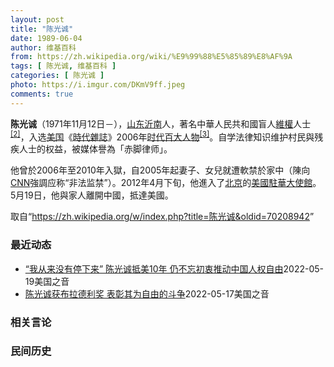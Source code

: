 ```yaml
---
layout: post
title: "陈光诚"
date: 1989-06-04
author: 维基百科
from: https://zh.wikipedia.org/wiki/%E9%99%88%E5%85%89%E8%AF%9A
tags: [ 陈光诚, 维基百科 ]
categories: [ 陈光诚 ]
photo: https://i.imgur.com/DKmV9ff.jpeg
comments: true
---
```

<div class="mw-parser-output"><div id="noteTA-d8dbe8c4" class="noteTA"><div class="noteTA-local"><div data-noteta-code="zh-cn:克里斯蒂安·贝尔; zh-tw:克里斯汀·貝爾; zh-hk:基斯頓比爾;"></div><div data-noteta-code="zh-cn:希拉里;zh:希拉莉;zh-hant:希拉蕊;zh-tw:希拉蕊;zh-sg:希拉莉;zh-hk:希拉里;zh-mo:希拉里;"></div><div data-noteta-code="zh-cn:克林顿;zh-hk:克林頓;zh-hant:柯林頓;zh-tw:柯林頓;zh-mo:克林頓;"></div></div></div>

<p><b>陈光诚</b>（1971年11月12日<span class="useeditintro" title="Template:BLP editintro">－</span>），<a href="/wiki/%E5%B1%B1%E4%B8%9C" class="mw-redirect" title="山东">山东</a><a href="/wiki/%E6%B2%82%E5%8D%97" class="mw-redirect" title="沂南">沂南</a>人，著名中華人民共和國盲人<a href="/wiki/%E7%B6%AD%E6%AC%8A" class="mw-redirect" title="維權">維權</a>人士<sup id="cite_ref-c11chen_2-0" class="reference"><a href="#cite_note-c11chen-2">[2]</a></sup>，入选<a href="/wiki/%E7%BE%8E%E5%9B%BD" title="美国">美国</a>《<a href="/wiki/%E6%99%82%E4%BB%A3%E9%9B%9C%E8%AA%8C" title="時代雜誌">時代雜誌</a>》2006年<a href="/wiki/%E6%97%B6%E4%BB%A3%E7%99%BE%E5%A4%A7%E4%BA%BA%E7%89%A9" title="时代百大人物">时代百大人物</a><sup id="cite_ref-time2006_3-0" class="reference"><a href="#cite_note-time2006-3">[3]</a></sup>。自学法律知识维护村民與残疾人士的权益，被媒体譽為「赤脚律师」。
</p><p>他曾於2006年至2010年入獄，自2005年起妻子、女兒就遭軟禁於家中（陳向<a href="/wiki/CNN" class="mw-redirect" title="CNN">CNN</a>強調应称“非法监禁”）。2012年4月下旬，他進入了<a href="/wiki/%E5%8C%97%E4%BA%AC" class="mw-redirect" title="北京">北京</a>的<a href="/wiki/%E7%BE%8E%E5%9B%BD%E9%A9%BB%E5%8D%8E%E5%A4%A7%E4%BD%BF%E9%A6%86" title="美国驻华大使馆">美國駐華大使館</a>。5月19日，他與家人離開中國，抵達美國。
</p>
</div><noscript><img src="//zh.wikipedia.org/wiki/Special:CentralAutoLogin/start?type=1x1" alt="" title="" width="1" height="1" style="border: none; position: absolute;"></noscript>
<div class="printfooter">取自“<a dir="ltr" href="https://zh.wikipedia.org/w/index.php?title=陈光诚&amp;oldid=70208942">https://zh.wikipedia.org/w/index.php?title=陈光诚&amp;oldid=70208942</a>”</div><div id="recent-news"><h3>最近动态</h3><ul><li><a href="https://nodebe4.github.io/waimei/2022-05-19/%E6%88%91%E4%BB%8E%E6%9D%A5%E6%B2%A1%E6%9C%89%E5%81%9C%E4%B8%8B%E6%9D%A5-%E9%99%88%E5%85%89%E8%AF%9A%E6%8A%B5%E7%BE%8E10%E5%B9%B4-%E4%BB%8D%E4%B8%8D%E5%BF%98%E5%88%9D%E8%A1%B7%E6%8E%A8%E5%8A%A8%E4%B8%AD%E5%9B%BD%E4%BA%BA%E6%9D%83%E8%87%AA%E7%94%B1" title="“我从来没有停下来” 陈光诚抵美10年 仍不忘初衷推动中国人权自由—— Fri, 20 May 2022 01:45:22 GMT 陈光诚在美国天主教大学纪念他来美国10年的活动上讲话。（美国之...">“我从来没有停下来” 陈光诚抵美10年 仍不忘初衷推动中国人权自由</a><time>2022-05-19</time><a class="tag">美国之音</a></li>
<li><a href="https://nodebe4.github.io/waimei/2022-05-17/%E9%99%88%E5%85%89%E8%AF%9A%E8%8E%B7%E5%B8%83%E6%8B%89%E5%BE%B7%E5%88%A9%E5%A5%96-%E8%A1%A8%E5%BD%B0%E5%85%B6%E4%B8%BA%E8%87%AA%E7%94%B1%E7%9A%84%E6%96%97%E4%BA%89" title="陈光诚获布拉德利奖 表彰其为自由的斗争—— Wed, 18 May 2022 04:01:10 GMT 著名人权律师陈光诚2022年5月17日获得布拉德利奖。（美国之音记者魏之拍摄） 中国著名异...">陈光诚获布拉德利奖 表彰其为自由的斗争</a><time>2022-05-17</time><a class="tag">美国之音</a></li>
</ul></div><div id="open-opinion"><h3>相关言论</h3><ul></ul></div><div id="mjls-record"><h3>民间历史</h3><ul></ul></div>